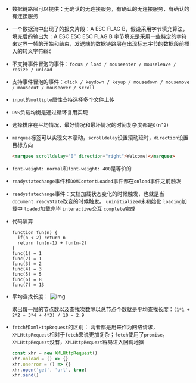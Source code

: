 * 数据链路层可以提供：无确认的无连接服务，有确认的无连接服务，有确认的有连接服务

* 一个数据流中出现了的报文片段：A ESC FLAG B，假设采用字节填充算法，填充后的输出为：A ESC ESC ESC FLAG B
  字节填充是采用一些特定的字符来定界一帧的开始和结束，发送端的数据链路层在出现标志字节的数据段前插入的转义字符`ESC`

* 不支持事件冒泡的事件：`focus / load / mouseenter / mouseleave / resize / unload`

* 支持事件冒泡的事件：`click / keydown / keyup / mousedown / mousemove / mouseout / mouseover / scroll`

* `input`的`multiple`属性支持选择多个文件上传

* `DNS`负载均衡是通过循环复用实现

* 选择排序在平均情况，最好情况和最坏情况的时间复杂度都是`O(n^2)`

* `marquee`标签可以实现文本滚动，`scrolldelay`设置滚动延时，`direction`设置目标方向

  ```html
  <marquee scrolldelay="0" direction="right">Welcome!</marquee>
  ```

* `font-weight: normal`和`font-weight: 400`是等价的

* `readystatechange`事件和`DOMContentLoaded`事件都在`onload`事件之前触发

* `readystatechange`事件：文档加载状态变化的时候触发，也就是当`document.readyState`改变的时候触发。
  `uninitialized`未初始化
  `loading`加载中
  `loaded`加载完毕
  `interactive`交互
  `complete`完成

* 代码演算

  ```
  function fun(n) {
    if(n < 2) return n
    return fun(n-1) + fun(n-2)
  }
  func(1) = 1
  func(2) = 1
  func(3) = 2
  func(4) = 3
  func(5) = 5
  func(6) = 8
  func(7) = 13
  ```

* 平均查找长度：
  ![img](https://examacmcoder.oss-accelerate.aliyuncs.com/client/files/file_jkjdhwq7.png)

  求出每一层的节点数以及查找次数除以总节点个数就是平均查找长度：`(1*1 + 2*2 + 3*4 + 4*3) / 10 = 2.9` 

* `fetch`和`xmlHttpRequest`的区别：
  两者都是用来作为网络请求，`XMLHttpRequest`相对于`fetch`来说更加复杂；`fetch`使用了`promise`，`XMLHttpRequest`没有，`XMLHttpRequest`容易进入回调地狱

  ```javascript
  const xhr = new XMLHttpRequest()
  xhr.onload = () => {}
  xhr.onerror = () => {}
  xhr.open('get', 'url', true)
  xhr.send()
  ```

  